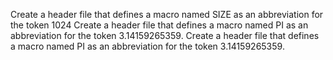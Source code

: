 Create a header file that defines a macro named SIZE as an abbreviation for the token 1024
Create a header file that defines a macro named PI as an abbreviation for the token 3.14159265359.
Create a header file that defines a macro named PI as an abbreviation for the token 3.14159265359.
